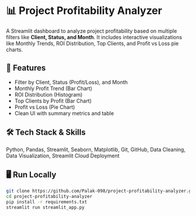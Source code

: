 # 📊 Project Profitability Analyzer

A Streamlit dashboard to analyze project profitability based on multiple filters like **Client, Status, and Month**. It includes interactive visualizations like Monthly Trends, ROI Distribution, Top Clients, and Profit vs Loss pie charts.

## 🚀 Features

- Filter by Client, Status (Profit/Loss), and Month
- Monthly Profit Trend (Bar Chart)
- ROI Distribution (Histogram)
- Top Clients by Profit (Bar Chart)
- Profit vs Loss (Pie Chart)
- Clean UI with summary metrics and table

## 🛠️ Tech Stack & Skills

Python, Pandas, Streamlit, Seaborn, Matplotlib, Git, GitHub, Data Cleaning, Data Visualization, Streamlit Cloud Deployment

## 🖥️ Run Locally

```bash
git clone https://github.com/Palak-098/project-profitability-analyzer.git
cd project-profitability-analyzer
pip install -r requirements.txt
streamlit run streamlit_app.py
